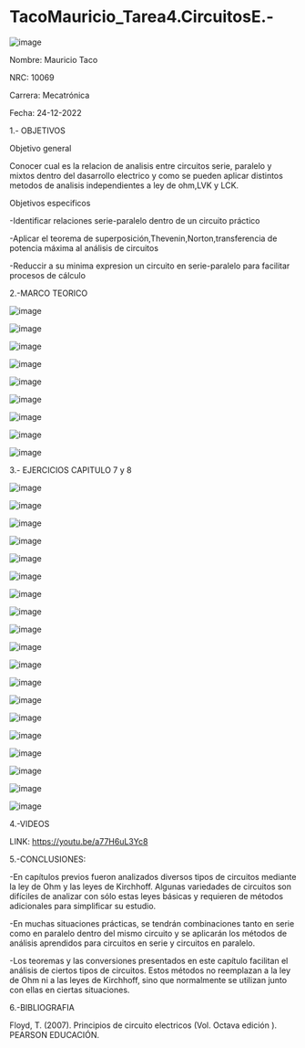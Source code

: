 # TacoMauricio_Tarea4.CircuitosE.-

![image](https://user-images.githubusercontent.com/116677544/209490640-088c10ce-3876-45b3-8040-4f034066264b.png)

Nombre: Mauricio Taco

NRC: 10069

Carrera: Mecatrónica

Fecha: 24-12-2022

1.- OBJETIVOS

Objetivo general

Conocer cual es la relacion de analisis entre circuitos serie, paralelo y mixtos dentro del dasarrollo electrico y como se pueden aplicar distintos metodos de analisis independientes a ley de ohm,LVK y LCK.


Objetivos especificos

-Identificar relaciones serie-paralelo dentro de un circuito práctico 

-Aplicar el teorema de superposición,Thevenin,Norton,transferencia de potencia máxima al análisis de circuitos 

-Reduccir a su minima expresion un circuito en serie-paralelo para facilitar procesos de cálculo

2.-MARCO TEORICO

![image](https://user-images.githubusercontent.com/116677544/209491580-6847ec46-4ce3-4b93-af22-2579bbed64b9.png)

![image](https://user-images.githubusercontent.com/116677544/209491614-2c03e839-a0bb-4f1e-9cc4-c8b4d44bb08f.png)

![image](https://user-images.githubusercontent.com/116677544/209491637-463e3fb4-30cb-4e8f-a71c-baaefea222f1.png)

![image](https://user-images.githubusercontent.com/116677544/209491672-29430e12-9b27-45a6-8e42-58463f697bf5.png)

![image](https://user-images.githubusercontent.com/116677544/209491706-5f066d90-c435-44ca-8b50-822369c873d6.png)

![image](https://user-images.githubusercontent.com/116677544/209491722-97b7c672-32e3-4090-a794-db069ed6a723.png)

![image](https://user-images.githubusercontent.com/116677544/209491757-f75b7eaa-1475-4e2e-9f0b-94ae24bde738.png)

![image](https://user-images.githubusercontent.com/116677544/209491785-e6f00111-63e2-49a8-b96c-0a770c5b6191.png)

![image](https://user-images.githubusercontent.com/116677544/209491841-3c704d16-2d2c-4e90-a6bc-dc3509c4ec08.png)

3.- EJERCICIOS CAPITULO 7 y 8

![image](https://user-images.githubusercontent.com/116677544/209492099-082d8b17-8e13-4f74-94ab-9966253df144.png)

![image](https://user-images.githubusercontent.com/116677544/209492127-e1d1dfe4-3250-4eb9-81fe-1524411f8fa2.png)

![image](https://user-images.githubusercontent.com/116677544/209492164-74e91a7d-ec20-4270-9817-cac47c194ea3.png)

![image](https://user-images.githubusercontent.com/116677544/209493150-577628ea-b185-4f74-a749-f55c766a2e31.png)

![image](https://user-images.githubusercontent.com/116677544/209493179-54109a96-9aaa-474e-8a79-e1dc3a59e05c.png)

![image](https://user-images.githubusercontent.com/116677544/209493217-53894109-86eb-4c7b-a67f-427a9b2db0e9.png)

![image](https://user-images.githubusercontent.com/116677544/209493273-6f1b9785-6b5f-48e9-b840-5ec74c712caf.png)

![image](https://user-images.githubusercontent.com/116677544/209493295-0af4a61c-60f9-4179-b42e-63c4115c30ed.png)

![image](https://user-images.githubusercontent.com/116677544/209493321-135f7947-f564-4b8d-b4ef-48d4b068b402.png)

![image](https://user-images.githubusercontent.com/116677544/209493347-33da514c-3a2e-43c6-8696-cc4962629c7c.png)

![image](https://user-images.githubusercontent.com/116677544/209493394-5c3f5318-082d-4e93-a5be-18441dbfd5e2.png)

![image](https://user-images.githubusercontent.com/116677544/209493419-d29cebe2-6c99-4f51-84e3-4787de745fe9.png)

![image](https://user-images.githubusercontent.com/116677544/209495564-f89e6f23-dcc1-4329-b788-cf907ddba78c.png)

![image](https://user-images.githubusercontent.com/116677544/209495574-158722a4-0888-4f62-9928-183679c51602.png)

![image](https://user-images.githubusercontent.com/116677544/209495590-9a3128df-4619-44fb-9e53-e12dea10a89c.png)

![image](https://user-images.githubusercontent.com/116677544/209495630-b4f62d08-3ee5-4816-8bf2-d59761a67af2.png)

![image](https://user-images.githubusercontent.com/116677544/209495657-50281a6c-ffa1-4d45-be0e-78f65c048650.png)

![image](https://user-images.githubusercontent.com/116677544/209495680-b41e6e95-4c6e-4a52-81ac-4673b70dd46c.png)

![image](https://user-images.githubusercontent.com/116677544/209495744-516d9ef1-74a0-45c5-b7b1-22ddb546a8ff.png)

4.-VIDEOS

LINK: https://youtu.be/a77H6uL3Yc8

5.-CONCLUSIONES:

-En capítulos previos fueron analizados diversos tipos de circuitos mediante la ley de Ohm y las leyes de Kirchhoff. Algunas variedades de circuitos son difíciles de analizar con sólo estas leyes básicas y requieren de métodos adicionales para simplificar su estudio. 

-En muchas situaciones prácticas, se tendrán combinaciones tanto en serie como en paralelo dentro del mismo circuito y se aplicarán los métodos de análisis aprendidos para circuitos en serie y circuitos en paralelo.

-Los teoremas y las conversiones presentados en este capítulo facilitan el análisis de ciertos tipos de circuitos. Estos métodos no reemplazan a la ley de Ohm ni a las leyes de Kirchhoff, sino que normalmente se utilizan junto con ellas en ciertas   situaciones.

6.-BIBLIOGRAFIA

Floyd, T. (2007). Principios de circuito electricos (Vol. Octava edición ). PEARSON EDUCACIÓN.





